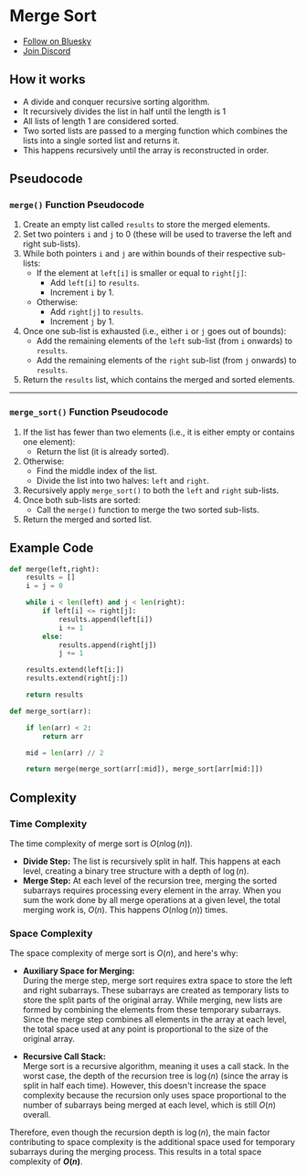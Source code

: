 # Merge Sort

- [Follow on Bluesky](https://bsky.app/profile/leonlonsdale.dev)
- [Join Discord](https://discord.gg/dhrdFh98UA)

## How it works

- A divide and conquer recursive sorting algorithm.
- It recursively divides the list in half until the length is 1
- All lists of length 1 are considered sorted.
- Two sorted lists are passed to a merging function which combines the lists into a single sorted list and returns it.
- This happens recursively until the array is reconstructed in order.

## Pseudocode

### `merge()` Function Pseudocode

1. Create an empty list called `results` to store the merged elements.
2. Set two pointers `i` and `j` to 0 (these will be used to traverse the left and right sub-lists).
3. While both pointers `i` and `j` are within bounds of their respective sub-lists:
   - If the element at `left[i]` is smaller or equal to `right[j]`:
     - Add `left[i]` to `results`.
     - Increment `i` by 1.
   - Otherwise:
     - Add `right[j]` to `results`.
     - Increment `j` by 1.
4. Once one sub-list is exhausted (i.e., either `i` or `j` goes out of bounds):
   - Add the remaining elements of the `left` sub-list (from `i` onwards) to `results`.
   - Add the remaining elements of the `right` sub-list (from `j` onwards) to `results`.
5. Return the `results` list, which contains the merged and sorted elements.

---

### `merge_sort()` Function Pseudocode

1. If the list has fewer than two elements (i.e., it is either empty or contains one element):
   - Return the list (it is already sorted).
2. Otherwise:
   - Find the middle index of the list.
   - Divide the list into two halves: `left` and `right`.
3. Recursively apply `merge_sort()` to both the `left` and `right` sub-lists.
4. Once both sub-lists are sorted:
   - Call the `merge()` function to merge the two sorted sub-lists.
5. Return the merged and sorted list.

## Example Code

```python
def merge(left,right):
	results = []
	i = j = 0

	while i < len(left) and j < len(right):
		if left[i] <= right[j]:
			results.append(left[i])
			i += 1
		else:
			results.append(right[j])
			j += 1

	results.extend(left[i:])
	results.extend(right[j:])

	return results

def merge_sort(arr):

	if len(arr) < 2:
		return arr

	mid = len(arr) // 2

	return merge(merge_sort(arr[:mid]), merge_sort[arr[mid:]])
```

## Complexity

### Time Complexity

The time complexity of merge sort is $O(n \log(n))$.

- **Divide Step:** The list is recursively split in half. This happens at each level, creating a binary tree structure with a depth of $\log(n)$.
- **Merge Step:** At each level of the recursion tree, merging the sorted subarrays requires processing every element in the array. When you sum the work done by all merge operations at a given level, the total merging work is, $O(n)$. This happens $O(n \log(n))$ times.

### Space Complexity

The space complexity of merge sort is $O(n)$, and here's why:

- **Auxiliary Space for Merging:**  
  During the merge step, merge sort requires extra space to store the left and right subarrays. These subarrays are created as temporary lists to store the split parts of the original array. While merging, new lists are formed by combining the elements from these temporary subarrays.  
  Since the merge step combines all elements in the array at each level, the total space used at any point is proportional to the size of the original array.

- **Recursive Call Stack:**  
  Merge sort is a recursive algorithm, meaning it uses a call stack. In the worst case, the depth of the recursion tree is $\log(n)$ (since the array is split in half each time). However, this doesn't increase the space complexity because the recursion only uses space proportional to the number of subarrays being merged at each level, which is still $O(n)$ overall.

Therefore, even though the recursion depth is $\log(n)$, the main factor contributing to space complexity is the additional space used for temporary subarrays during the merging process. This results in a total space complexity of **$O(n)$**.

